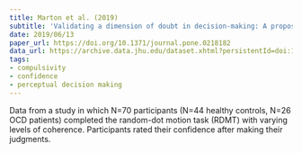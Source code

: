 ```yaml
---
title: Marton et al. (2019)
subtitle: 'Validating a dimension of doubt in decision-making: A proposed endophenotype for obsessive-compulsive disorder'
date: 2019/06/13
paper_url: https://doi.org/10.1371/journal.pone.0218182
data_url: https://archive.data.jhu.edu/dataset.xhtml?persistentId=doi:10.7281/T1/DP2U9M
tags:
- compulsivity
- confidence
- perceptual decision making
---
```


Data from a study in which N=70 participants (N=44 healthy controls, N=26 OCD patients) completed the random-dot motion task (RDMT) with varying levels of coherence. Participants rated their confidence after making their judgments.

